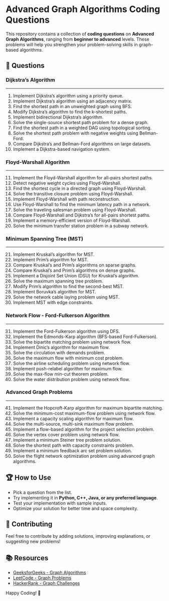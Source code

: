 # Advanced Graph Algorithms Coding Questions

This repository contains a collection of **coding questions** on **Advanced Graph Algorithms**, ranging from **beginner to advanced** levels. These problems will help you strengthen your problem-solving skills in graph-based algorithms.

## 📌 **Questions**

### **Dijkstra’s Algorithm**

---

1. Implement Dijkstra’s algorithm using a priority queue.
2. Implement Dijkstra’s algorithm using an adjacency matrix.
3. Find the shortest path in an unweighted graph using BFS.
4. Modify Dijkstra’s algorithm to find the k-shortest paths.
5. Implement bidirectional Dijkstra’s algorithm.
6. Solve the single-source shortest path problem for a dense graph.
7. Find the shortest path in a weighted DAG using topological sorting.
8. Solve the shortest path problem with negative weights using Bellman-Ford.
9. Compare Dijkstra’s and Bellman-Ford algorithms on large datasets.
10. Implement a Dijkstra-based navigation system.

### **Floyd-Warshall Algorithm**

---

11. Implement the Floyd-Warshall algorithm for all-pairs shortest paths.
12. Detect negative weight cycles using Floyd-Warshall.
13. Find the shortest cycle in a directed graph using Floyd-Warshall.
14. Solve the transitive closure problem using Floyd-Warshall.
15. Implement Floyd-Warshall with path reconstruction.
16. Use Floyd-Warshall to find the minimum latency path in a network.
17. Solve the traveling salesman problem using Floyd-Warshall.
18. Compare Floyd-Warshall and Dijkstra’s for all-pairs shortest paths.
19. Implement a memory-efficient version of Floyd-Warshall.
20. Solve the minimum transfer station problem in a subway network.

### **Minimum Spanning Tree (MST)**

---

21. Implement Kruskal’s algorithm for MST.
22. Implement Prim’s algorithm for MST.
23. Compare Kruskal’s and Prim’s algorithms on sparse graphs.
24. Compare Kruskal’s and Prim’s algorithms on dense graphs.
25. Implement a Disjoint Set Union (DSU) for Kruskal’s algorithm.
26. Solve the maximum spanning tree problem.
27. Modify Prim’s algorithm to find the second-best MST.
28. Implement Boruvka’s algorithm for MST.
29. Solve the network cable laying problem using MST.
30. Implement MST with edge constraints.

### **Network Flow - Ford-Fulkerson Algorithm**

---

31. Implement the Ford-Fulkerson algorithm using DFS.
32. Implement the Edmonds-Karp algorithm (BFS-based Ford-Fulkerson).
33. Solve the bipartite matching problem using network flow.
34. Implement Dinic’s algorithm for maximum flow.
35. Solve the circulation with demands problem.
36. Solve the maximum flow with minimum cost problem.
37. Solve the airline scheduling problem using network flow.
38. Implement push-relabel algorithm for maximum flow.
39. Solve the max-flow min-cut theorem problem.
40. Solve the water distribution problem using network flow.

### **Advanced Graph Problems**

---

41. Implement the Hopcroft-Karp algorithm for maximum bipartite matching.
42. Solve the minimum-cost maximum-flow problem using network flow.
43. Implement a capacity scaling algorithm for maximum flow.
44. Solve the multi-source, multi-sink maximum flow problem.
45. Implement a flow-based algorithm for the project selection problem.
46. Solve the vertex cover problem using network flow.
47. Implement a minimum Steiner tree problem solution.
48. Solve the shortest path with capacity constraints problem.
49. Implement a minimum feedback arc set problem solution.
50. Solve the flight network optimization problem using advanced graph algorithms.

## 🏆 **How to Use**
- Pick a question from the list.
- Try implementing it in **Python, C++, Java, or any preferred language**.
- Test your implementation with sample inputs.
- Optimize your solution for better time and space complexity.

## 🚀 **Contributing**
Feel free to contribute by adding solutions, improving explanations, or suggesting new problems!

## 📚 **Resources**
- [GeeksforGeeks - Graph Algorithms](https://www.geeksforgeeks.org/graph-data-structure-and-algorithms/)
- [LeetCode - Graph Problems](https://leetcode.com/problemset/graphs/)
- [HackerRank - Graph Challenges](https://www.hackerrank.com/domains/tutorials/graphs)

Happy Coding! 🎯
